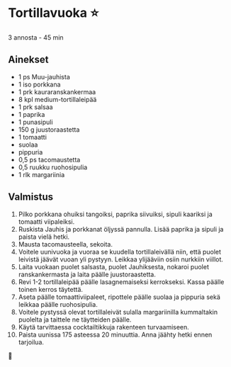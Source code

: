 # Tortillavuoka ⭐
3 annosta - 45 min

## Ainekset
- 1 ps Muu-jauhista
- 1 iso porkkana
- 1 prk kauraranskankermaa
- 8 kpl medium-tortillaleipää
- 1 prk salsaa
- 1 paprika
- 1 punasipuli
- 150 g juustoraastetta
- 1 tomaatti
- suolaa
- pippuria
- 0,5 ps tacomaustetta
- 0,5 ruukku ruohosipulia
- 1 rlk margariinia

## Valmistus
1. Pilko porkkana ohuiksi tangoiksi, paprika siivuiksi, sipuli kaariksi ja tomaatti viipaleiksi.
2. Ruskista Jauhis ja porkkanat öljyssä pannulla. Lisää paprika ja sipuli ja paista vielä hetki.
3. Mausta tacomausteella, sekoita.
4. Voitele uunivuoka ja vuoraa se kuudella tortillaleivällä niin, että puolet leivistä jäävät vuoan yli pystyyn. Leikkaa ylijääviin osiin nurkkiin viillot.
5. Laita vuokaan puolet salsasta, puolet Jauhiksesta, nokaroi puolet ranskankermasta ja laita päälle juustoraastetta.
6. Revi 1-2 tortillaleipää päälle lasagnemaiseksi kerrokseksi. Kassa päälle toinen kerros täytettä.
7. Aseta päälle tomaattiviipaleet, ripottele päälle suolaa ja pippuria sekä leikkaa päälle ruohosipulia.
8. Voitele pystyssä olevat tortillaleivät sulalla margariinilla kummaltakin puolelta ja taittele ne täytteiden päälle.
9. Käytä tarvittaessa cocktailtikkuja rakenteen turvaamiseen.
10. Paista uunissa 175 asteessa 20 minuuttia. Anna jäähty hetki ennen tarjoilua.

🥛
